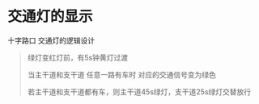 # 交通灯的显示

十字路口 交通灯的逻辑设计

> 绿灯变红灯前，有5s钟黄灯过渡
>
> 当主干道和支干道 任意一路有车时 对应的交通信号变为绿色
>
> 若主干道和支干道都有车，则主干道45s绿灯，支干道25s绿灯交替放行

